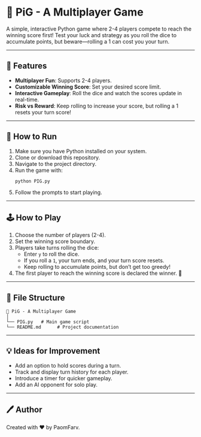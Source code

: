 
# 🎲 PiG - A Multiplayer Game

A simple, interactive Python game where 2-4 players compete to reach the winning score first! Test your luck and strategy as you roll the dice to accumulate points, but beware—rolling a 1 can cost you your turn.  

---

## 📝 Features  
- **Multiplayer Fun**: Supports 2-4 players.  
- **Customizable Winning Score**: Set your desired score limit.  
- **Interactive Gameplay**: Roll the dice and watch the scores update in real-time.  
- **Risk vs Reward**: Keep rolling to increase your score, but rolling a 1 resets your turn score!  

---

## 🚀 How to Run  

1. Make sure you have Python installed on your system.  
2. Clone or download this repository.  
3. Navigate to the project directory.  
4. Run the game with:  
   ```bash
   python PIG.py
   ```
5. Follow the prompts to start playing.  

---

## 🕹️ How to Play  

1. Choose the number of players (2-4).  
2. Set the winning score boundary.  
3. Players take turns rolling the dice:  
   - Enter `y` to roll the dice.  
   - If you roll a `1`, your turn ends, and your turn score resets.  
   - Keep rolling to accumulate points, but don’t get too greedy!  
4. The first player to reach the winning score is declared the winner. 🎉  

---

## 📂 File Structure  

```
📁 PiG - A Multiplayer Game
│
└── PIG.py   # Main game script
└── README.md      # Project documentation
```

---

## 💡 Ideas for Improvement  

- Add an option to hold scores during a turn.  
- Track and display turn history for each player.  
- Introduce a timer for quicker gameplay.  
- Add an AI opponent for solo play.  

---

## 🖊️ Author  

Created with ❤️ by PaomFarv.  
